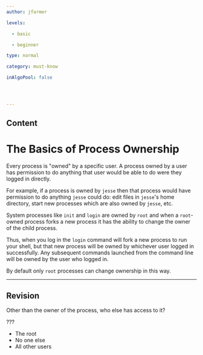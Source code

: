 ```yaml
---
author: jfarmer

levels:

  - basic

  - beginner

type: normal

category: must-know

inAlgoPool: false




---
```

## Content
# The Basics of Process Ownership

Every process is "owned" by a specific user.  A process owned by a user has permission to do anything that user would be able to do were they logged in directly.

For example, if a process is owned by `jesse` then that process would have permission to do anything `jesse` could do: edit files in `jesse`'s home directory, start new processes which are also owned by `jesse`, etc.

System processes like `init` and `login` are owned by `root` and when a `root`-owned process forks a new process it has the ability to change the owner of the child process.

Thus, when you log in the `login` command will fork a new process to run your shell, but that new process will be owned by whichever user logged in successfully.  Any subsequent commands launched from the command line will be owned by the user who logged in.

By default only `root` processes can change ownership in this way.

---
## Revision

Other than the owner of the process, who else has access to it? 

???

* The root
* No one else
* All other users

